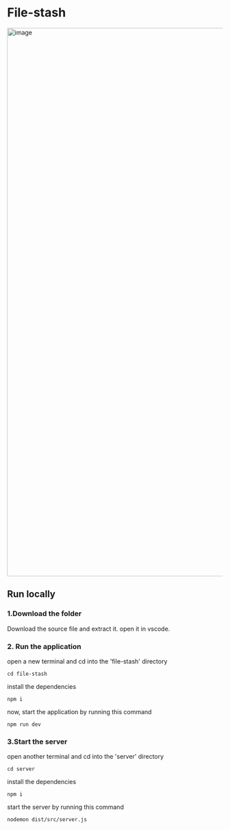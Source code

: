 # File-stash

<img width="1280" alt="image" src="https://github.com/Pranav1703/File-Stash/assets/116703760/385cd0f2-d15f-4532-9ac0-72760140fb30">

## Run locally

### 1.Download the folder
Download the source file and extract it. open it in vscode.

### 2. Run the application
open a new terminal and cd into the 'file-stash' directory
```
cd file-stash 
```
install the dependencies
```
npm i
```

now, start the application by running this command 

```
npm run dev
```

### 3.Start the server
open another terminal and cd into the 'server' directory
```
cd server
```
install the dependencies
```
npm i
```

start the server by running this command
```
nodemon dist/src/server.js
```